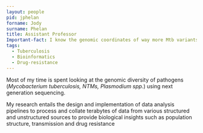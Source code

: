 ```yaml
---
layout: people
pid: jphelan
forname: Jody
surname: Phelan
title: Assistant Professor
Important-fact: I know the genomic coordinates of way more Mtb variants than I'd like to admit
tags:
  - Tuberculosis
  - Bioinformatics
  - Drug-resistance
---
```


Most of my time is spent looking at the genomic diversity of pathogens (_Mycobacterium tuberculosis, NTMs, Plasmodium spp._) using next generation sequencing.

My research entails the design and implementation of data analysis pipelines to process and collate terabytes of data from various structured and unstructured sources to provide biological insights such as population structure, transmission and drug resistance